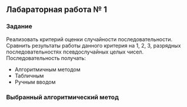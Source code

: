 ## Лабараторная работа № 1 ##
### Задание ###
Реализовать критерий оценки случайности последовательности. Сравнить результаты работы данного критерия на 1, 2, 3, 
разрядных последовательностях псевдослучайных целых чисел. Последовательность получать:

* Алгоритмичным методом
* Табличным
* Ручным вводом 

### Выбранный алгоритмический метод ###
